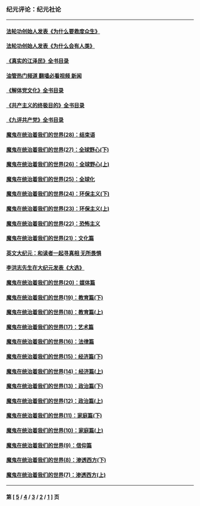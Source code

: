 ### 纪元评论：纪元社论
---
#### [法轮功创始人发表《为什么要救度众生》](../../pages/nsc422/n13975246.md?06150330) 
#### [法轮功创始人发表《为什么会有人类》](../../pages/nsc422/n13912117.md?06150330) 
#### [《真实的江泽民》全书目录](../../pages/nsc422/n13721399.md?06150330) 
#### [油管热门频道 翻墙必看视频 新闻](ok?06150330)
#### [《解体党文化》全书目录](../../pages/nsc422/n13721157.md?06150330) 
#### [《共产主义的终极目的》全书目录](../../pages/nsc422/n13721048.md?06150330) 
#### [《九评共产党》全书目录](../../pages/nsc422/n13708085.md?06150330) 
#### [魔鬼在统治着我们的世界(28)：结束语](../../pages/nsc422/n10936246.md?06150330) 
#### [魔鬼在统治着我们的世界(27)：全球野心(下)](../../pages/nsc422/n10928319.md?06150330) 
#### [魔鬼在统治着我们的世界(26)：全球野心(上)](../../pages/nsc422/n10900318.md?06150330) 
#### [魔鬼在统治着我们的世界(25)：全球化](../../pages/nsc422/n10788205.md?06150330) 
#### [魔鬼在统治着我们的世界(24)：环保主义(下)](../../pages/nsc422/n10695307.md?06150330) 
#### [魔鬼在统治着我们的世界(23)：环保主义(上)](../../pages/nsc422/n10688613.md?06150330) 
#### [魔鬼在统治着我们的世界(22)：恐怖主义](../../pages/nsc422/n10614727.md?06150330) 
#### [魔鬼在统治着我们的世界(21)：文化篇](../../pages/nsc422/n10597706.md?06150330) 
#### [英文大纪元：和读者一起寻真相 无所畏惧](../../pages/nsc422/n12542027.md?06150330) 
#### [李洪志先生在大纪元发表《大选》](../../pages/nsc422/n12534746.md?06150330) 
#### [魔鬼在统治着我们的世界(20)：媒体篇](../../pages/nsc422/n10586579.md?06150330) 
#### [魔鬼在统治着我们的世界(19)：教育篇(下)](../../pages/nsc422/n10564808.md?06150330) 
#### [魔鬼在统治着我们的世界(18)：教育篇(上)](../../pages/nsc422/n10526970.md?06150330) 
#### [魔鬼在统治着我们的世界(17)：艺术篇](../../pages/nsc422/n10499093.md?06150330) 
#### [魔鬼在统治着我们的世界(16)：法律篇](../../pages/nsc422/n10485969.md?06150330) 
#### [魔鬼在统治着我们的世界(15)：经济篇(下)](../../pages/nsc422/n10469975.md?06150330) 
#### [魔鬼在统治着我们的世界(14)：经济篇(上)](../../pages/nsc422/n10457370.md?06150330) 
#### [魔鬼在统治着我们的世界(13)：政治篇(下)](../../pages/nsc422/n10448270.md?06150330) 
#### [魔鬼在统治着我们的世界(12)：政治篇(上)](../../pages/nsc422/n10444576.md?06150330) 
#### [魔鬼在统治着我们的世界(11)：家庭篇(下)](../../pages/nsc422/n10440961.md?06150330) 
#### [魔鬼在统治着我们的世界(10)：家庭篇(上)](../../pages/nsc422/n10435448.md?06150330) 
#### [魔鬼在统治着我们的世界(9)：信仰篇](../../pages/nsc422/n10432159.md?06150330) 
#### [魔鬼在统治着我们的世界(8)：渗透西方(下)](../../pages/nsc422/n10429603.md?06150330) 
#### [魔鬼在统治着我们的世界(7)：渗透西方(上)](../../pages/nsc422/n10426013.md?06150330) 

---
#### 第 [ [5](./5.md?06150330) / [4](./4.md?06150330) / [3](./3.md?06150330) / [2](./2.md?06150330) / [1](./1.md?06150330) ] 页
